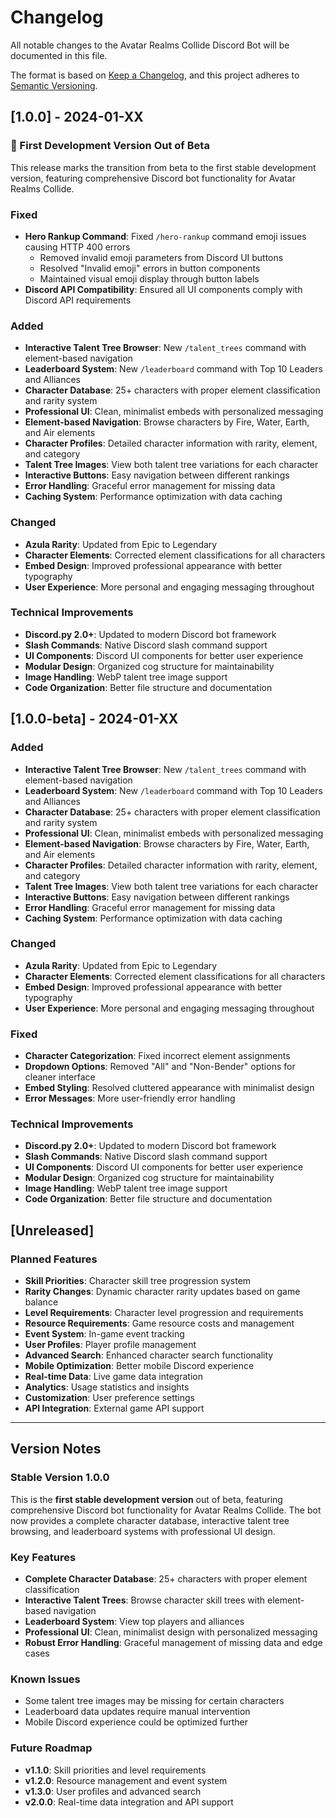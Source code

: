 # Changelog

All notable changes to the Avatar Realms Collide Discord Bot will be documented in this file.

The format is based on [Keep a Changelog](https://keepachangelog.com/en/1.0.0/),
and this project adheres to [Semantic Versioning](https://semver.org/spec/v2.0.0.html).

## [1.0.0] - 2024-01-XX

### 🎉 First Development Version Out of Beta
This release marks the transition from beta to the first stable development version, featuring comprehensive Discord bot functionality for Avatar Realms Collide.

### Fixed
- **Hero Rankup Command**: Fixed `/hero-rankup` command emoji issues causing HTTP 400 errors
  - Removed invalid emoji parameters from Discord UI buttons
  - Resolved "Invalid emoji" errors in button components
  - Maintained visual emoji display through button labels
- **Discord API Compatibility**: Ensured all UI components comply with Discord API requirements

### Added
- **Interactive Talent Tree Browser**: New `/talent_trees` command with element-based navigation
- **Leaderboard System**: New `/leaderboard` command with Top 10 Leaders and Alliances
- **Character Database**: 25+ characters with proper element classification and rarity system
- **Professional UI**: Clean, minimalist embeds with personalized messaging
- **Element-based Navigation**: Browse characters by Fire, Water, Earth, and Air elements
- **Character Profiles**: Detailed character information with rarity, element, and category
- **Talent Tree Images**: View both talent tree variations for each character
- **Interactive Buttons**: Easy navigation between different rankings
- **Error Handling**: Graceful error management for missing data
- **Caching System**: Performance optimization with data caching

### Changed
- **Azula Rarity**: Updated from Epic to Legendary
- **Character Elements**: Corrected element classifications for all characters
- **Embed Design**: Improved professional appearance with better typography
- **User Experience**: More personal and engaging messaging throughout

### Technical Improvements
- **Discord.py 2.0+**: Updated to modern Discord bot framework
- **Slash Commands**: Native Discord slash command support
- **UI Components**: Discord UI components for better user experience
- **Modular Design**: Organized cog structure for maintainability
- **Image Handling**: WebP talent tree image support
- **Code Organization**: Better file structure and documentation

## [1.0.0-beta] - 2024-01-XX

### Added
- **Interactive Talent Tree Browser**: New `/talent_trees` command with element-based navigation
- **Leaderboard System**: New `/leaderboard` command with Top 10 Leaders and Alliances
- **Character Database**: 25+ characters with proper element classification and rarity system
- **Professional UI**: Clean, minimalist embeds with personalized messaging
- **Element-based Navigation**: Browse characters by Fire, Water, Earth, and Air elements
- **Character Profiles**: Detailed character information with rarity, element, and category
- **Talent Tree Images**: View both talent tree variations for each character
- **Interactive Buttons**: Easy navigation between different rankings
- **Error Handling**: Graceful error management for missing data
- **Caching System**: Performance optimization with data caching

### Changed
- **Azula Rarity**: Updated from Epic to Legendary
- **Character Elements**: Corrected element classifications for all characters
- **Embed Design**: Improved professional appearance with better typography
- **User Experience**: More personal and engaging messaging throughout

### Fixed
- **Character Categorization**: Fixed incorrect element assignments
- **Dropdown Options**: Removed "All" and "Non-Bender" options for cleaner interface
- **Embed Styling**: Resolved cluttered appearance with minimalist design
- **Error Messages**: More user-friendly error handling

### Technical Improvements
- **Discord.py 2.0+**: Updated to modern Discord bot framework
- **Slash Commands**: Native Discord slash command support
- **UI Components**: Discord UI components for better user experience
- **Modular Design**: Organized cog structure for maintainability
- **Image Handling**: WebP talent tree image support
- **Code Organization**: Better file structure and documentation

## [Unreleased]

### Planned Features
- **Skill Priorities**: Character skill tree progression system
- **Rarity Changes**: Dynamic character rarity updates based on game balance
- **Level Requirements**: Character level progression and requirements
- **Resource Requirements**: Game resource costs and management
- **Event System**: In-game event tracking
- **User Profiles**: Player profile management
- **Advanced Search**: Enhanced character search functionality
- **Mobile Optimization**: Better mobile Discord experience
- **Real-time Data**: Live game data integration
- **Analytics**: Usage statistics and insights
- **Customization**: User preference settings
- **API Integration**: External game API support

---

## Version Notes

### Stable Version 1.0.0
This is the **first stable development version** out of beta, featuring comprehensive Discord bot functionality for Avatar Realms Collide. The bot now provides a complete character database, interactive talent tree browsing, and leaderboard systems with professional UI design.

### Key Features
- **Complete Character Database**: 25+ characters with proper element classification
- **Interactive Talent Trees**: Browse character skill trees with element-based navigation
- **Leaderboard System**: View top players and alliances
- **Professional UI**: Clean, minimalist design with personalized messaging
- **Robust Error Handling**: Graceful management of missing data and edge cases

### Known Issues
- Some talent tree images may be missing for certain characters
- Leaderboard data updates require manual intervention
- Mobile Discord experience could be optimized further

### Future Roadmap
- **v1.1.0**: Skill priorities and level requirements
- **v1.2.0**: Resource management and event system
- **v1.3.0**: User profiles and advanced search
- **v2.0.0**: Real-time data integration and API support 